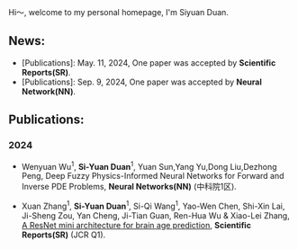 Hi～, welcome to my personal homepage, I'm Siyuan Duan.
## News:

+ [Publications]: May. 11, 2024, One paper was accepted by **Scientific Reports(SR)**.
+ [Publications]: Sep. 9, 2024, One paper was accepted by **Neural Network(NN)**.
## Publications:

### 2024

+ Wenyuan Wu<sup>1</sup>, **Si-Yuan Duan**<sup>1</sup>, Yuan Sun,Yang Yu,Dong Liu,Dezhong Peng, Deep Fuzzy Physics-Informed Neural Networks for Forward and Inverse PDE Problems, **Neural Networks(NN)** (中科院1区).

+ Xuan Zhang<sup>1</sup>, **Si-Yuan Duan**<sup>1</sup>, Si-Qi Wang<sup>1</sup>, Yao-Wen Chen, Shi-Xin Lai, Ji-Sheng Zou, Yan Cheng, Ji-Tian Guan, Ren-Hua Wu & Xiao-Lei Zhang, [A ResNet mini architecture for brain age prediction](https://www.nature.com/articles/s41598-024-61915-5), **Scientific Reports(SR)** (JCR Q1).

<!-- ### 2023 --> 

<!-- + **Siyuan Duan**,Weijun Pan,Yuanfei Leng & Xiaolei Zhang, [Two ResNet Mini Architectures for Aircraft Wake Vortex Identification](https://ieeexplore.ieee.org/document/10054052), **IEEE Access**.[[code]](https://github.com/siyuancncd/ResNet-mini-V1-V2) -->

<!--
**duansiyuanNB/duansiyuanNB** is a ✨ _special_ ✨ repository because its `README.md` (this file) appears on your GitHub profile.

Here are some ideas to get you started:

- 🔭 I’m currently working on ...
- 🌱 I’m currently learning ...
- 👯 I’m looking to collaborate on ...
- 🤔 I’m looking for help with ...
- 💬 Ask me about ...
- 📫 How to reach me: ...
- 😄 Pronouns: ...
- ⚡ Fun fact: ...
👋
-->
